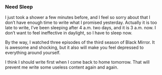 ### Need Sleep
I just took a shower a few minutes before, and I feel so sorry about that I don’t have enough time to write what I promised yesterday. Actually it is too late to write, I’ve been sleeping after 4 a.m. two days, and it is 3 a.m. now. I don’t want to feel ineffective in daylight, so I have to sleep now.

By the way, I watched three episodes of the third season of Black Mirror. It is awesome and shocking, but it also will make you feel depressed to everything around yourself.

I think I should write first when I come back to home tomorrow. That will prevent me write some useless content again and  again.
